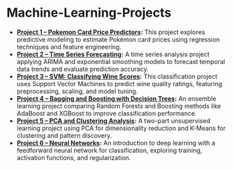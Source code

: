 # Machine-Learning-Projects

<ul>
  <li>
    <strong><a href="A1_PR_LEE_MADDIE.Rmd">Project 1 – Pokemon Card Price Predictors</a>:</strong>
    This project explores predictive modeling to estimate Pokémon card prices using regression techniques and feature engineering.
  </li>
  <li>
    <strong><a href="path/to/A2_TS_LEE_MADDIE.Rmd">Project 2 – Time Series Forecasting</a>:</strong>
    A time series analysis project applying ARIMA and exponential smoothing models to forecast temporal data trends and evaluate prediction accuracy.
  </li>
  <li>
    <strong><a href="path/to/A3_SVM_LEE_MADDIE.Rmd">Project 3 – SVM: Classifying Wine Scores</a>:</strong>
    This classification project uses Support Vector Machines to predict wine quality ratings, featuring preprocessing, scaling, and model tuning.
  </li>
  <li>
    <strong><a href="path/to/A5_BTREES_LEE_MADDIE.Rmd">Project 4 – Bagging and Boosting with Decision Trees</a>:</strong>
    An ensemble learning project comparing Random Forests and Boosting methods like AdaBoost and XGBoost to improve classification performance.
  </li>
  <li>
    <strong><a href="path/to/A6_7_PCA_CLUSTER_LEE_MADDIE.Rmd">Project 5 – PCA and Clustering Analysis</a>:</strong>
    A two-part unsupervised learning project using PCA for dimensionality reduction and K-Means for clustering and pattern discovery.
  </li>
  <li>
    <strong><a href="path/to/A8_NN_LEE_MADDIE.Rmd">Project 6 – Neural Networks</a>:</strong>
    An introduction to deep learning with a feedforward neural network for classification, exploring training, activation functions, and regularization.
  </li>
</ul>
